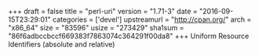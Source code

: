 +++
draft = false
title = "perl-uri"
version = "1.71-3"
date = "2016-09-15T23:29:01"
categories = ['devel']
upstreamurl = "http://cpan.org/"
arch = "x86_64"
size = "83596"
usize = "273429"
sha1sum = "86f6adbccbccf669383f7863074c364291f00da8"
+++
Uniform Resource Identifiers (absolute and relative)